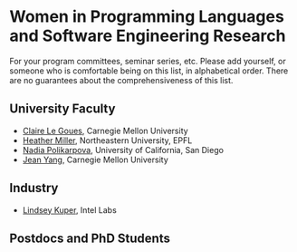 # Women in Programming Languages and Software Engineering Research
For your program committees, seminar series, etc. Please add yourself, or someone who is comfortable being on this list, in alphabetical order. There are no guarantees about the comprehensiveness of this list.

## University Faculty
* [Claire Le Goues](http://www.clairelegoues.com), Carnegie Mellon University
* [Heather Miller](https://twitter.com/heathercmiller), Northeastern University, EPFL
* [Nadia Polikarpova](http://people.csail.mit.edu/polikarn/), University of California, San Diego
* [Jean Yang](http://jeanyang.com), Carnegie Mellon University

## Industry

 * [Lindsey Kuper](http://composition.al), Intel Labs

## Postdocs and PhD Students
